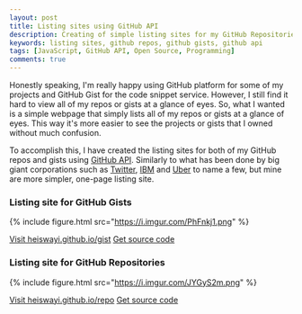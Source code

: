 ```yaml
---
layout: post
title: Listing sites using GitHub API
description: Creating of simple listing sites for my GitHub Repositories and GitHub Gists using GitHub API in JavaScript.
keywords: listing sites, github repos, github gists, github api
tags: [JavaScript, GitHub API, Open Source, Programming]
comments: true
---
```


Honestly speaking, I'm really happy using GitHub platform for some of my projects and GitHub Gist for the code snippet service. However, I still find it hard to view all of my repos or gists at a glance of eyes. So, what I wanted is a simple webpage that simply lists all of my repos or gists at a glance of eyes. This way it's more easier to see the projects or gists that I owned without much confusion.

To accomplish this, I have created the listing sites for both of my GitHub repos and gists using [GitHub API](https://developer.github.com/v3/). Similarly to what has been done by big giant corporations such as [Twitter](https://twitter.github.io/), [IBM](https://ibm.github.io/) and [Uber](https://uber.github.io/) to name a few, but mine are more simpler, one-page listing site.

### Listing site for GitHub Gists

{% include figure.html src="https://i.imgur.com/PhFnkj1.png" %}

<a href="https://heiswayi.github.io/gist/" class="button big">Visit heiswayi.github.io/gist</a> <a href="https://github.com/heiswayi/gist" class="button big">Get source code</a>

### Listing site for GitHub Repositories

{% include figure.html src="https://i.imgur.com/JYGyS2m.png" %}

<a href="https://heiswayi.github.io/repo/" class="button big">Visit heiswayi.github.io/repo</a> <a href="https://github.com/heiswayi/repo" class="button big">Get source code</a>